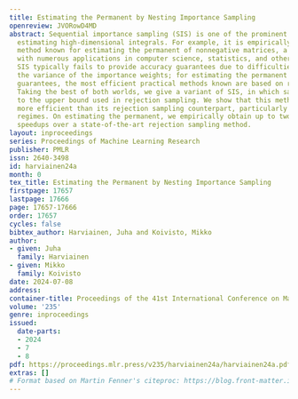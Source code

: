 ```yaml
---
title: Estimating the Permanent by Nesting Importance Sampling
openreview: JVORowD4MD
abstract: Sequential importance sampling (SIS) is one of the prominent methods for
  estimating high-dimensional integrals. For example, it is empirically the most efficient
  method known for estimating the permanent of nonnegative matrices, a notorious problem
  with numerous applications in computer science, statistics, and other fields. Unfortunately,
  SIS typically fails to provide accuracy guarantees due to difficulties in bounding
  the variance of the importance weights; for estimating the permanent with accuracy
  guarantees, the most efficient practical methods known are based on rejection sampling.
  Taking the best of both worlds, we give a variant of SIS, in which sampling is proportional
  to the upper bound used in rejection sampling. We show that this method is provably
  more efficient than its rejection sampling counterpart, particularly in high accuracy
  regimes. On estimating the permanent, we empirically obtain up to two orders-of-magnitude
  speedups over a state-of-the-art rejection sampling method.
layout: inproceedings
series: Proceedings of Machine Learning Research
publisher: PMLR
issn: 2640-3498
id: harviainen24a
month: 0
tex_title: Estimating the Permanent by Nesting Importance Sampling
firstpage: 17657
lastpage: 17666
page: 17657-17666
order: 17657
cycles: false
bibtex_author: Harviainen, Juha and Koivisto, Mikko
author:
- given: Juha
  family: Harviainen
- given: Mikko
  family: Koivisto
date: 2024-07-08
address:
container-title: Proceedings of the 41st International Conference on Machine Learning
volume: '235'
genre: inproceedings
issued:
  date-parts:
  - 2024
  - 7
  - 8
pdf: https://proceedings.mlr.press/v235/harviainen24a/harviainen24a.pdf
extras: []
# Format based on Martin Fenner's citeproc: https://blog.front-matter.io/posts/citeproc-yaml-for-bibliographies/
---
```

